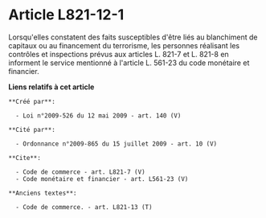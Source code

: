 # Article L821-12-1

Lorsqu'elles constatent des faits susceptibles d'être liés au blanchiment de capitaux ou au financement du terrorisme, les
personnes réalisant les contrôles et inspections prévus aux articles L. 821-7 et L. 821-8 en informent le service mentionné à
l'article L. 561-23 du code monétaire et financier.

**Liens relatifs à cet article**

	**Créé par**:

	  - Loi n°2009-526 du 12 mai 2009 - art. 140 (V)

	**Cité par**:

	  - Ordonnance n°2009-865 du 15 juillet 2009 - art. 10 (V)

	**Cite**:

	  - Code de commerce - art. L821-7 (V)
	  - Code monétaire et financier - art. L561-23 (V)

	**Anciens textes**:

	  - Code de commerce. - art. L821-13 (T)
